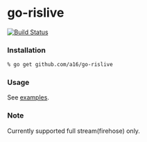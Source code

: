 # go-rislive

[![Build Status](https://travis-ci.org/a16/go-rislive.svg?branch=master)](https://travis-ci.org/a16/go-rislive)


### Installation

```bash
% go get github.com/a16/go-rislive
```

### Usage

See [examples](https://github.com/a16/go-rislive/examples).


### Note

Currently supported full stream(firehose) only.
